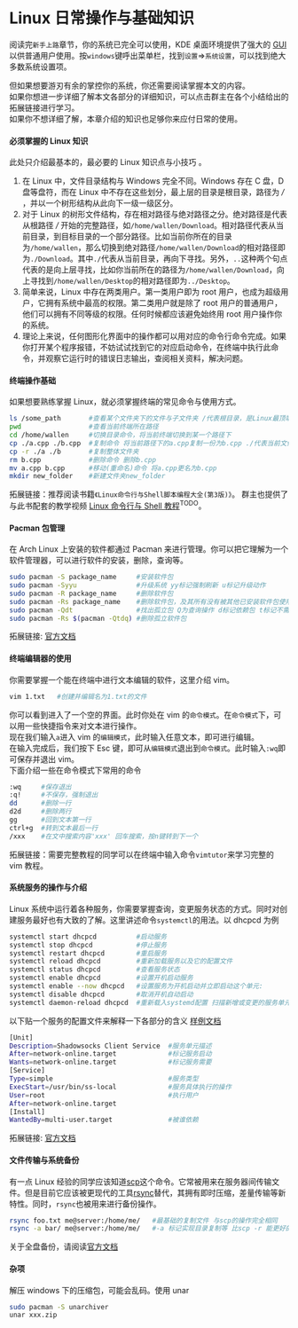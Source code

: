 # Linux 日常操作与基础知识

阅读完`新手上路`章节，你的系统已完全可以使用，KDE 桌面环境提供了强大的 [GUI](https://zh.wikipedia.org/wiki/%E5%9B%BE%E5%BD%A2%E7%94%A8%E6%88%B7%E7%95%8C%E9%9D%A2) 以供普通用户使用。按`windows`键呼出菜单栏，找到`设置`=>`系统设置`，可以找到绝大多数系统设置项。

但如果想要游刃有余的掌控你的系统，你还需要阅读掌握本文的内容。  
如果你想进一步详细了解本文各部分的详细知识，可以点击群主在各个小结给出的拓展链接进行学习。  
如果你不想详细了解，本章介绍的知识也足够你来应付日常的使用。

#### 必须掌握的 Linux 知识

此处只介绍最基本的，最必要的 Linux 知识点与小技巧 。

1. 在 Linux 中，文件目录结构与 Windows 完全不同。Windows 存在 C 盘，D 盘等盘符，而在 Linux 中不存在这些划分，最上层的目录是根目录，路径为 _/_ ，并以一个树形结构从此向下一级一级区分。
2. 对于 Linux 的树形文件结构，存在相对路径与绝对路径之分。绝对路径是代表从根路径 _/_ 开始的完整路径，如`/home/wallen/Download`。相对路径代表从当前目录，到目标目录的一个部分路径。比如当前你所在的目录为`/home/wallen`，那么切换到绝对路径`/home/wallen/Download`的相对路径即为`./Download`。其中`./`代表从当前目录，再向下寻找。另外，`..`这种两个句点代表的是向上层寻找，比如你当前所在的路径为`/home/wallen/Download`，向上寻找到`/home/wallen/Desktop`的相对路径即为`../Desktop`。
3. 简单来说，Linux 中存在两类用户。第一类用户即为 root 用户，也成为超级用户，它拥有系统中最高的权限。第二类用户就是除了 root 用户的普通用户，他们可以拥有不同等级的权限。任何时候都应该避免始终用 root 用户操作你的系统。
4. 理论上来说，任何图形化界面中的操作都可以用对应的命令行命令完成。如果你打开某个程序报错，不妨试试找到它的对应启动命令，在终端中执行此命令，并观察它运行时的错误日志输出，查阅相关资料，解决问题。

#### 终端操作基础

如果想要熟练掌握 Linux，就必须掌握终端的常见命令与使用方式。

```bash
ls /some_path       #查看某个文件夹下的文件与子文件夹 /代表根目录，是Linux最顶端的路径，是绝对路径
pwd                 #查看当前终端所在路径
cd /home/wallen     #切换目录命令，将当前终端切换到某一个路径下
cp ./a.cpp ./b.cpp  #复制命令 将当前路径下的a.cpp复制一份为b.cpp ./代表当前文件夹所在路径，是相对路径
cp -r ./a ./b       #复制整体文件夹
rm b.cpp            #删除命令 删除b.cpp
mv a.cpp b.cpp      #移动(重命名)命令 将a.cpp更名为b.cpp
mkdir new_folder    #新建文件夹new_folder
```

拓展链接：推荐阅读书籍`《Linux命令行与Shell脚本编程大全(第3版)》`。 群主也提供了与此书配套的教学视频 [Linux 命令行与 Shell 教程](https://bilibili.com)<sup>TODO</sup>。

#### Pacman 包管理

在 Arch Linux 上安装的软件都通过 Pacman 来进行管理。你可以把它理解为一个软件管理器，可以进行软件的安装，删除，查询等。

```bash
sudo pacman -S package_name     #安装软件包
sudo pacman -Syyu               #升级系统 yy标记强制刷新 u标记升级动作
sudo pacman -R package_name     #删除软件包
sudo pacman -Rs package_name    #删除软件包，及其所有没有被其他已安装软件包使用的依赖包
sudo pacman -Qdt                #找出孤立包 Q为查询操作 d标记依赖包 t标记不需要的包 dt合并标记孤立包
sudo pacman -Rs $(pacman -Qtdq) #删除孤立软件包
```

拓展链接: [官方文档](https://wiki.archlinux.org/index.php/Pacman)

#### 终端编辑器的使用

你需要掌握一个能在终端中进行文本编辑的软件，这里介绍 vim。

```bash
vim 1.txt   #创建并编辑名为1.txt的文件
```

你可以看到进入了一个空的界面。此时你处在 vim 的`命令模式`。在`命令模式`下，可以用一些快捷指令来对文本进行操作。  
现在我们输入`a`进入 vim 的`编辑模式`，此时输入任意文本，即可进行编辑。  
在输入完成后，我们按下 Esc 键，即可从`编辑模式`退出到`命令模式`。此时输入`:wq`即可保存并退出 vim。  
下面介绍一些在命令模式下常用的命令

```bash
:wq     #保存退出
:q!     #不保存，强制退出
dd      #删除一行
d2d     #删除两行
gg      #回到文本第一行
ctrl+g  #转到文本最后一行
/xxx    #在文中搜索内容'xxx' 回车搜索，按n键转到下一个
```

拓展链接：需要完整教程的同学可以在终端中输入命令`vimtutor`来学习完整的 vim 教程。

#### 系统服务的操作与介绍

Linux 系统中运行着各种服务，你需要掌握查询，变更服务状态的方式。同时对创建服务最好也有大致的了解。这里讲述命令`systemctl`的用法。以 dhcpcd 为例

```bash
systemctl start dhcpcd          #启动服务
systemctl stop dhcpcd           #停止服务
systemctl restart dhcpcd        #重启服务
systemctl reload dhcpcd         #重新加载服务以及它的配置文件
systemctl status dhcpcd         #查看服务状态
systemctl enable dhcpcd         #设置开机启动服务
systemctl enable --now dhcpcd   #设置服务为开机启动并立即启动这个单元:
systemctl disable dhcpcd        #取消开机自动启动
systemctl daemon-reload dhcpcd  #重新载入systemd配置 扫描新增或变更的服务单元 不会重新加载变更的配置 加载变更的配置用reload
```

以下贴一个服务的配置文件来解释一下各部分的含义
[样例文档](https://www.freedesktop.org/software/systemd/man/systemd.service.html#Examples)

```bash
[Unit]
Description=Shadowsocks Client Service  #服务单元描述
After=network-online.target             #标记服务启动
Wants=network-online.target             #标记服务需要
[Service]
Type=simple                             #服务类型
ExecStart=/usr/bin/ss-local             #服务具体执行的操作
User=root                               #执行用户
After=network-online.target
[Install]
WantedBy=multi-user.target              #被谁依赖
```

拓展链接: [官方文档](https://wiki.archlinux.org/index.php/Systemd#Basic_systemctl_usage)

#### 文件传输与系统备份

有一点 Linux 经验的同学应该知道[scp](<https://wiki.archlinux.org/index.php/SCP_and_SFTP#Secure_copy_protocol_(SCP)>)这个命令。它常被用来在服务器间传输文件。但是目前它应该被更现代的工具[rsync](https://wiki.archlinux.org/index.php/Rsync)替代，其拥有即时压缩，差量传输等新特性。同时，`rsync`也被用来进行备份操作。

```bash
rsync foo.txt me@server:/home/me/   #最基础的复制文件 与scp的操作完全相同
rsync -a bar/ me@server:/home/me/   #-a 标记实现目录复制等 比scp -r 能更好的处理符号链接等情况
```

关于全盘备份，请阅读[官方文档](https://wiki.archlinux.org/index.php/Rsync#Full_system_backup)

#### 杂项

解压 windows 下的压缩包，可能会乱码。使用 unar

```bash
sudo pacman -S unarchiver
unar xxx.zip
```

<!-- 提升 CPU 性能

```bash
如果您的 CPU 频率调节器设为了 Power Save 模式，那您可以会在玩 Total War: THREE KINGDOMS 时遇到性能问题。 我们建议您在游戏时将 CPU 频率调节器设为 High Performance 模式。

我们开发了一款工具 GameMode，它可以自动开启该过程。 GameMode 安装后，Total War: THREE KINGDOMS 将自动设置 CPU 的变频控制定速模式。 要了解更多以下是，请前往 GitHub 查看关于 GameMode 的条目。

如果您希望手动设置 CPU 变频控制定速模式，请参考下列说明。

    在桌面上打开 Terminal 应用程序。
    在 Terminal 中，输入下列代码：echo performance | sudo tee /sys/devices/system/cpu/cpu*/cpufreq/scaling_governor。然后按下回车键。
    系统将提示您输入密码。 输入密码，然后按下回车键。
    现在您的电源应该处于 High Performance 模式了。 关闭 Terminal 应用程序。

如果您希望将设置改回 Power Save 模式，那么只需要按照上述步骤，并输入下列代码即可：echo powersave | sudo tee /sys/devices/system/cpu/cpu*/cpufreq/scaling_governor。
``` -->

<!-- 这个先不放在这里 会有网络问题，之后放在进阶
yay -S octopi                                                               #包管理器前端界面 -->
